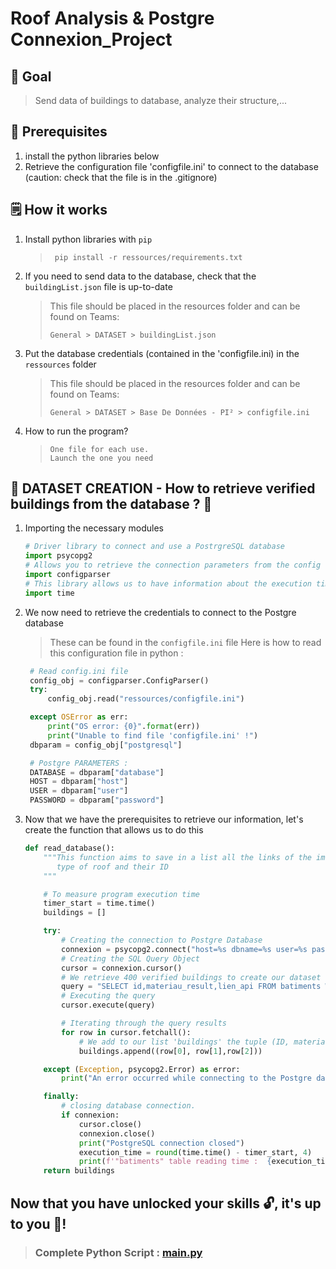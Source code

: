 # Roof Analysis & Postgre Connexion_Project
 
## 🌟 Goal

> Send data of buildings to database, analyze their structure,...

## 👷 Prerequisites

1. install the python libraries below
2. Retrieve the configuration file 'configfile.ini' to connect to the database (caution: check that the file is in the .gitignore)

## 🗒 How it works

1. Install python libraries with `pip`
   > ```shell
   >  pip install -r ressources/requirements.txt
   > ```
2. If you need to send data to the database, check that the `buildingList.json` file is up-to-date
   > This file should be placed in the resources folder and can be found on Teams:
   > ```
   > General > DATASET > buildingList.json
   > ```
3. Put the database credentials (contained in the 'configfile.ini) in the `ressources` folder
   > This file should be placed in the resources folder and can be found on Teams:
   > ```
   > General > DATASET > Base De Données - PI² > configfile.ini
   > ```

4. How to run the program?
   > ```
   > One file for each use.
   > Launch the one you need
   > ```

## 🔨 DATASET CREATION - How to retrieve verified buildings from the database ? 📑

1. Importing the necessary modules
   ``` python
   # Driver library to connect and use a PostrgreSQL database
   import psycopg2 
   # Allows you to retrieve the connection parameters from the config file.ini
   import configparser
   # This library allows us to have information about the execution time of our code
   import time
    ```
2. We now need to retrieve the credentials to connect to the Postgre database
   > These can be found in the `configfile.ini` file
   > Here is how to read this configuration file in python :   
   ``` python
    # Read config.ini file
    config_obj = configparser.ConfigParser()
    try:
        config_obj.read("ressources/configfile.ini")
   
    except OSError as err:
        print("OS error: {0}".format(err))
        print("Unable to find file 'configfile.ini' !")
    dbparam = config_obj["postgresql"]

    # Postgre PARAMETERS :
    DATABASE = dbparam["database"]
    HOST = dbparam["host"]
    USER = dbparam["user"]
    PASSWORD = dbparam["password"]
    ```
3. Now that we have the prerequisites to retrieve our information, let's create the function that allows us to do this
    ``` python
    def read_database():
        """This function aims to save in a list all the links of the images of the buildings,
           type of roof and their ID
        """
    
        # To measure program execution time
        timer_start = time.time()
        buildings = []
    
        try:
            # Creating the connection to Postgre Database
            connexion = psycopg2.connect("host=%s dbname=%s user=%s password=%s" % (HOST, DATABASE, USER, PASSWORD))
            # Creating the SQL Query Object
            cursor = connexion.cursor()
            # We retrieve 400 verified buildings to create our dataset
            query = "SELECT id,materiau_result,lien_api FROM batiments WHERE materiau_correct='TRUE' LIMIT 400;"
            # Executing the query
            cursor.execute(query)
    
            # Iterating through the query results
            for row in cursor.fetchall():
                # We add to our list 'buildings' the tuple (ID, materiau_result, lien_api)
                buildings.append((row[0], row[1],row[2]))
    
        except (Exception, psycopg2.Error) as error:
            print("An error occurred while connecting to the Postgre database", error)
    
        finally:
            # closing database connection.
            if connexion:
                cursor.close()
                connexion.close()
                print("PostgreSQL connection closed")
                execution_time = round(time.time() - timer_start, 4)
                print(f'"batiments" table reading time :  {execution_time} ')
        return buildings

    ```
## Now that you have unlocked your skills 🔓, it's up to you 👊!
   > ### Complete Python Script :  [main.py](main.py)